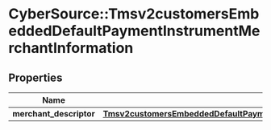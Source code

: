 # CyberSource::Tmsv2customersEmbeddedDefaultPaymentInstrumentMerchantInformation

## Properties
Name | Type | Description | Notes
------------ | ------------- | ------------- | -------------
**merchant_descriptor** | [**Tmsv2customersEmbeddedDefaultPaymentInstrumentMerchantInformationMerchantDescriptor**](Tmsv2customersEmbeddedDefaultPaymentInstrumentMerchantInformationMerchantDescriptor.md) |  | [optional] 


